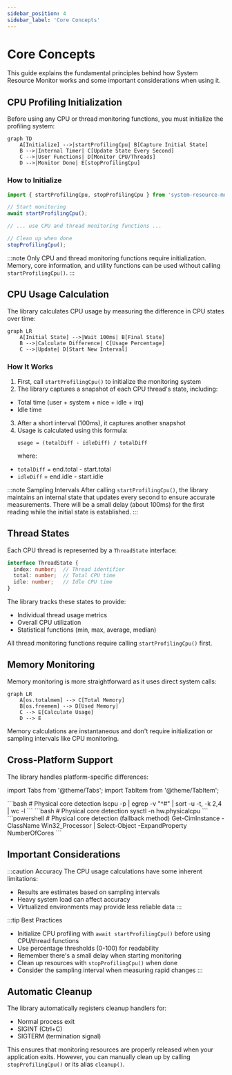 ```yaml
---
sidebar_position: 4
sidebar_label: 'Core Concepts'
---
```


# Core Concepts

This guide explains the fundamental principles behind how System Resource Monitor works and some important considerations when using it.

## CPU Profiling Initialization

Before using any CPU or thread monitoring functions, you must initialize the profiling system:

```mermaid
graph TD
    A[Initialize] -->|startProfilingCpu| B[Capture Initial State]
    B -->|Internal Timer| C[Update State Every Second]
    C -->|User Functions| D[Monitor CPU/Threads]
    D -->|Monitor Done| E[stopProfilingCpu]
```

### How to Initialize

```javascript
import { startProfilingCpu, stopProfilingCpu } from 'system-resource-monitor';

// Start monitoring
await startProfilingCpu();

// ... use CPU and thread monitoring functions ...

// Clean up when done
stopProfilingCpu();
```

:::note
Only CPU and thread monitoring functions require initialization. Memory, core information, and utility functions can be used without calling `startProfilingCpu()`.
:::

## CPU Usage Calculation

The library calculates CPU usage by measuring the difference in CPU states over time:

```mermaid
graph LR
    A[Initial State] -->|Wait 100ms| B[Final State]
    B -->|Calculate Difference| C[Usage Percentage]
    C -->|Update| D[Start New Interval]
```

### How It Works

1. First, call `startProfilingCpu()` to initialize the monitoring system
2. The library captures a snapshot of each CPU thread's state, including:
  - Total time (user + system + nice + idle + irq)
  - Idle time
3. After a short interval (100ms), it captures another snapshot
4. Usage is calculated using this formula:
   ```
   usage = (totalDiff - idleDiff) / totalDiff
   ```
   where:
  - `totalDiff` = end.total - start.total
  - `idleDiff` = end.idle - start.idle

:::note Sampling Intervals
After calling `startProfilingCpu()`, the library maintains an internal state that updates every second to ensure accurate measurements. There will be a small delay (about 100ms) for the first reading while the initial state is established.
:::

## Thread States

Each CPU thread is represented by a `ThreadState` interface:

```typescript
interface ThreadState {
  index: number;  // Thread identifier
  total: number;  // Total CPU time
  idle: number;   // Idle CPU time
}
```

The library tracks these states to provide:

- Individual thread usage metrics
- Overall CPU utilization
- Statistical functions (min, max, average, median)

All thread monitoring functions require calling `startProfilingCpu()` first.

## Memory Monitoring

Memory monitoring is more straightforward as it uses direct system calls:

```mermaid
graph LR
    A[os.totalmem] --> C[Total Memory]
    B[os.freemem] --> D[Used Memory]
    C --> E[Calculate Usage]
    D --> E
```

Memory calculations are instantaneous and don't require initialization or sampling intervals like CPU monitoring.

## Cross-Platform Support

The library handles platform-specific differences:

import Tabs from '@theme/Tabs';
import TabItem from '@theme/TabItem';

<Tabs groupId="operating-systems">
  <TabItem value="linux" label="Linux" default>
  ```bash
  # Physical core detection
  lscpu -p | egrep -v "^#" | sort -u -t, -k 2,4 | wc -l
  ```
  </TabItem>
  <TabItem value="macos" label="macOS">
  ```bash
  # Physical core detection
  sysctl -n hw.physicalcpu
  ```
  </TabItem>
  <TabItem value="windows" label="Windows">
  ```powershell
  # Physical core detection (fallback method)
  Get-CimInstance -ClassName Win32_Processor | Select-Object -ExpandProperty NumberOfCores
  ```
  </TabItem>
</Tabs>

## Important Considerations

:::caution Accuracy
The CPU usage calculations have some inherent limitations:

- Results are estimates based on sampling intervals
- Heavy system load can affect accuracy
- Virtualized environments may provide less reliable data
  :::

:::tip Best Practices

- Initialize CPU profiling with `await startProfilingCpu()` before using CPU/thread functions
- Use percentage thresholds (0-100) for readability
- Remember there's a small delay when starting monitoring
- Clean up resources with `stopProfilingCpu()` when done
- Consider the sampling interval when measuring rapid changes
  :::

## Automatic Cleanup

The library automatically registers cleanup handlers for:

- Normal process exit
- SIGINT (Ctrl+C)
- SIGTERM (termination signal)

This ensures that monitoring resources are properly released when your application exits. However, you can manually clean up by calling `stopProfilingCpu()` or its alias `cleanup()`.
